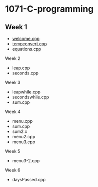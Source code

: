 # 1071-C-programming

## Week 1
* [welcome.cpp](https://github.com/vanessaaurell/1071-C-programming/blob/master/w01/welcome.cpp)
* [tempconvert.cpp](https://github.com/vanessaaurell/1071-C-programming/blob/master/w01/tempconvert.cpp)
* equations.cpp

Week 2
* leap.cpp
* seconds.cpp

Week 3
* leapwhile.cpp
* secondswhile.cpp
* sum.cpp

Week 4
* menu.cpp
* sum.cpp
* sum2.c
* menu2.cpp
* menu3.cpp

Week 5
* menu3-2.cpp

Week 6
* daysPassed.cpp
<!--stackedit_data:
eyJoaXN0b3J5IjpbLTIwNzk2Mjg4MzgsLTc1MzA3NzEzN119
-->